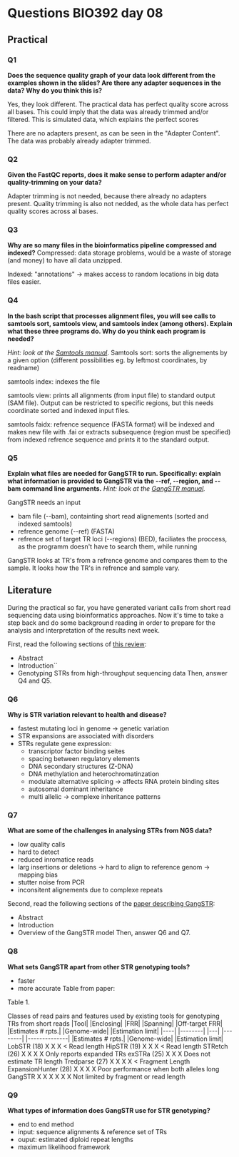 
# Questions BIO392 day 08

## Practical

### Q1
**Does the sequence quality graph of your data look different from the examples shown in the slides? Are there any adapter sequences in the data? Why do you think this is?**

Yes, they look different. The practical data has perfect quality score across all bases. This could imply that the data was already trimmed and/or filtered. This is simulated data, which explains the perfect scores

There are no adapters present, as can be seen in the "Adapter Content". The data was probably already adapter trimmed.

### Q2
**Given the FastQC reports, does it make sense to perform adapter and/or quality-trimming on your data?**

Adapter trimming is not needed, because there already no adapters present. Quality trimming is also not nedded, as the whole data has perfect quality scores across al bases.

### Q3
**Why are so many files in the bioinformatics pipeline compressed and indexed?**
Compressed: data storage problems, would be a waste of storage (and money) to have all data unzipped.

Indexed: "annotations" -> makes access to random locations in big data files easier. 

### Q4
**In the bash script that processes alignment files, you will see calls to samtools sort, samtools view, and samtools index (among others). Explain what these three programs do. Why do you think each program is needed?**

*Hint: look at the [Samtools manual](http://www.htslib.org/doc/samtools.html)*.
Samtools sort: sorts the alignements by a given option (different possibilities eg. by leftmost coordinates, by readname)

samtools index: indexes the file

samtools view: prints all alignments (from input file) to standard output (SAM file). Output can be restricted to specific regions, but this needs coordinate sorted and indexed input files.

samtools faidx: refrence sequence (FASTA format) will be indexed and makes new file with .fai or  extracts subsequence (region must be specified) from indexed refrence sequence  and prints it to the standard output.

### Q5
**Explain what files are needed for GangSTR to run. Specifically: explain what information is provided to GangSTR via the --ref, --region, and --bam command line arguments.**
*Hint: look at the [GangSTR manual](https://github.com/gymreklab/gangstr).*

GangSTR needs an input
- bam file (--bam), containting short read alignements (sorted and indexed samtools)
- refrence genome (--ref) (FASTA)
- refrence set of target TR loci (--regions) (BED), faciliates the proccess, as the programm doesn't have to search them, while running

GangSTR looks at TR's from a refrence genome and compares them to the sample. It looks how the TR's in refrence and sample vary. 

## Literature
During the practical so far, you have generated variant calls from short read sequencing data using bioinformatics approaches. Now it's time to take a step back and do some background reading in order to prepare for the analysis and interpretation of the results next week. 

First, read the following sections of [this review](https://www.sciencedirect.com/science/article/pii/S0959437X16301538):
* Abstract
* Introduction``
* Genotyping STRs from high-throughput sequencing data
Then, answer Q4 and Q5.

### Q6
**Why is STR variation relevant to health and disease?**
- fastest mutating loci in genome -> genetic variation
- STR expansions are associated with disorders
- STRs regulate gene expression:
    - transcriptor factor binding seites
    - spacing between regulatory elements
    - DNA secondary structures (Z-DNA)
    - DNA methylation and heterochromatinzation
    - modulate alternative splicing -> affects RNA protein binding sites
  - autosomal dominant inheritance
  - multi allelic -> complexe inheritance patterns

### Q7
**What are some of the challenges in analysing STRs from NGS data?**
- low quality calls
- hard to detect
- reduced inromatice reads
- larg insertions or deletions -> hard to align to reference genom -> mapping bias
- stutter noise from PCR
- inconsitent alignements due to complexe repeats

Second, read the following sections of the [paper describing GangSTR](https://academic.oup.com/nar/article/47/15/e90/5518310):
* Abstract
* Introduction
* Overview of the GangSTR model
Then, answer Q6 and Q7.

### Q8
**What sets GangSTR apart from other STR genotyping tools?**
- faster
- more accurate
  Table from paper:
  
Table 1.

Classes of read pairs and features used by existing tools for genotyping TRs from short reads
|Tool|	|Enclosing|	|FRR|	|Spanning|	|Off-target FRR|	|Estimates # rpts.|	|Genome-wide|	|Estimation limit|
|----|	|--------|	|---|	|--------|	|--------------|	|Estimates # rpts.|	|Genome-wide|	|Estimation limit|
LobSTR (18) 	X 	 	 	 	X 	X 	< Read length 
HipSTR (19) 	X 	 	 	 	X 	X 	< Read length 
STRetch (26) 	 	X 	 	X 	X 	X 	Only reports expanded TRs 
exSTRa (25) 	 	X 	 	X 	 	X 	Does not estimate TR length 
Tredparse (27) 	X 	X 	X 	 	X 	 	< Fragment Length 
ExpansionHunter (28) 	X 	X 	 	X 	X 	 	Poor performance when both alleles long 
GangSTR 	X 	X 	X 	X 	X 	X 	Not limited by fragment or read length 


### Q9
**What types of information does GangSTR use for STR genotyping?**
- end to end method
- input: sequence alignments & reference set of TRs
- ouput: estimated diploid repeat lengths
- maximum likelihood framework
